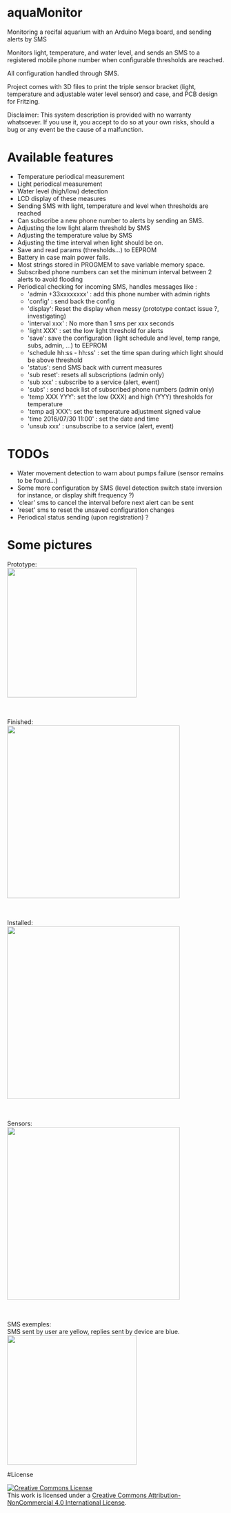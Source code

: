 # aquaMonitor
Monitoring a recifal aquarium with an Arduino Mega board, and sending alerts by SMS

Monitors light, temperature, and water level, and sends an SMS to a registered mobile phone number when configurable thresholds are reached.

All configuration handled through SMS.

Project comes with 3D files to print the triple sensor bracket (light, temperature and adjustable water level sensor) and case, and PCB design for Fritzing.

Disclaimer: This system description is provided with no warranty whatsoever. If you use it, you accept to do so at your own risks, should a bug or any event be the cause of a malfunction.

# Available features
* Temperature periodical measurement
* Light periodical measurement
* Water level (high/low) detection
* LCD display of these measures
* Sending SMS with light, temperature and level when thresholds are reached
* Can subscribe a new phone number to alerts by sending an SMS.
* Adjusting the low light alarm threshold by SMS
* Adjusting the temperature value by SMS
* Adjusting the time interval when light should be on.
* Save and read params (thresholds...) to EEPROM
* Battery in case main power fails.
* Most strings stored in PROGMEM to save variable memory space.
* Subscribed phone numbers can set the minimum interval between 2 alerts to avoid flooding
* Periodical checking for incoming SMS, handles messages like :
  * 'admin +33xxxxxxxx' : add this phone number with admin rights
  * 'config' : send back the config
  * 'display': Reset the display when messy (prototype contact issue ?, investigating)
  * 'interval xxx' : No more than 1 sms per xxx seconds
  * 'light XXX' : set the low light threshold for alerts
  * 'save': save the configuration (light schedule and level, temp range, subs, admin, ...) to EEPROM
  * 'schedule hh:ss - hh:ss' : set the time span during which light should be above threshold
  * 'status': send SMS back with current measures
  * 'sub reset': resets all subscriptions (admin only)
  * 'sub xxx' : subscribe to a service (alert, event)
  * 'subs' : send back list of subscribed phone numbers (admin only)
  * 'temp XXX YYY': set the low (XXX) and high (YYY) thresholds for temperature
  * 'temp adj XXX': set the temperature adjustment signed value
  * 'time 2016/07/30 11:00' : set the date and time
  * 'unsub xxx' : unsubscribe to a service (alert, event)

  
# TODOs
* Water movement detection to warn about pumps failure (sensor remains to be found...) 
* Some more configuration by SMS (level detection switch state inversion for instance, or display shift frequency ?)
* 'clear' sms to cancel the interval before next alert can be sent
* 'reset' sms to reset the unsaved configuration changes
* Periodical status sending (upon registration) ?


# Some pictures 

Prototype:<br/>
<img src="http://www.adgjm.eu/img/github/aquaMonitor-1024.jpg" width="300px"/><br/>

<br/><br/>
Finished:<br/>
<img src="http://adgjm.eu/img/github/finished.jpg" width="400px"/>

<br/><br/>
Installed:<br/>
<img src="http://adgjm.eu/img/github/installed.jpg" width="400px"/>

<br/><br/>
Sensors:<br/>
<img src="http://adgjm.eu/img/github/sensors.jpg" width="400px"/>

<br/><br/>
SMS exemples:<br/>
SMS sent by user are yellow, replies sent by device are blue.<br/>
<img src="http://adgjm.eu/img/github/sms.png" width="300px"/>

#License

<a rel="license" href="http://creativecommons.org/licenses/by-nc/4.0/"><img alt="Creative Commons License" style="border-width:0" src="https://i.creativecommons.org/l/by-nc/4.0/88x31.png" /></a><br />This work is licensed under a <a rel="license" href="http://creativecommons.org/licenses/by-nc/4.0/">Creative Commons Attribution-NonCommercial 4.0 International License</a>.
